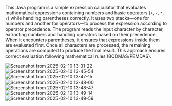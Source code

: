 This Java program is a simple expression calculator that evaluates mathematical expressions containing numbers and basic operators (`+`, `-`, `*`, `/`)
while handling parentheses correctly. It uses two stacks—one for numbers and another for operators—to process the expression according to operator precedence.
The program reads the input character by character, extracting numbers and handling operators based on their precedence. When it encounters parentheses, 
it ensures that expressions inside them are evaluated first. Once all characters are processed, the remaining operations are computed to produce the final result. 
This approach ensures correct evaluation following mathematical rules (BODMAS/PEMDAS).


![Screenshot from 2025-02-10 13-31-22](https://github.com/user-attachments/assets/2d0ac967-018b-45c0-9e37-e3176f791115)
![Screenshot from 2025-02-10 13-45-54](https://github.com/user-attachments/assets/3a9b70c4-a961-4c62-b9de-2e7bb550ba15)
![Screenshot from 2025-02-10 13-47-15](https://github.com/user-attachments/assets/fcda42da-5800-4548-83ac-339035ce8d93)
![Screenshot from 2025-02-10 13-48-00](https://github.com/user-attachments/assets/1ee55c36-a0a1-4d57-b39a-7ec96a369a5e)
![Screenshot from 2025-02-10 13-48-47](https://github.com/user-attachments/assets/423e60fa-c66a-4b91-9625-2ee97fa70e87)
![Screenshot from 2025-02-10 13-49-14](https://github.com/user-attachments/assets/c7288ff3-cee9-4716-a0d5-9f6bc6a946e6)
![Screenshot from 2025-02-10 13-49-59](https://github.com/user-attachments/assets/e7c61009-a847-4361-9baf-22e3123fdab4)

